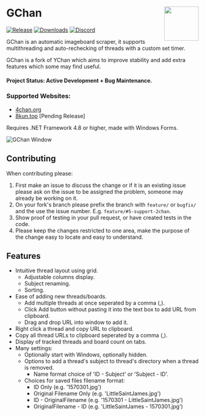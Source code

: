 # GChan      <img align="right" width="90" height="90" src="https://i.imgur.com/orC8f3w.png">
[![Release](https://img.shields.io/github/v/release/issung/GChan?style=for-the-badge)](https://github.com/Issung/GChan/releases)
[![Downloads](https://img.shields.io/github/downloads/issung/GCHan/total?style=for-the-badge)](https://github.com/Issung/GChan/releases)
[![Discord](https://img.shields.io/discord/806067523853746196?color=%23738BD8&label=discord&style=for-the-badge)](https://discord.gg/Ayh6UasAVn)

GChan is an automatic imageboard scraper, it supports multithreading and auto-rechecking of threads with a custom set timer.

GChan is a fork of YChan which aims to improve stability and add extra features which some may find useful.

#### Project Status: Active Development + Bug Maintenance.

### Supported Websites: 
* [4chan.org](http://4chan.org/)
* [8kun.top](https://8kun.top/index.html) [Pending Release]

Requires .NET Framework 4.8 or higher, made with Windows Forms.

![GChan Window](http://puu.sh/ERKQ8.png)

## Contributing
When contributing please:
1. First make an issue to discuss the change or if it is an existing issue please ask on the issue to be assigned the problem, someone may already be working on it.
2. On your fork's branch please prefix the branch with `feature/` or `bugfix/` and the use the issue number. E.g. `feature/#5-support-2chan`.
3. Show proof of testing in your pull request, or have created tests in the code.
4. Please keep the changes restricted to one area, make the purpose of the change easy to locate and easy to understand.

## Features
* Intuitive thread layout using grid.
   * Adjustable columns display.
   * Subject renaming.
   * Sorting.
* Ease of adding new threads/boards.
   * Add multiple threads at once seperated by a comma (,).
   * Click Add button without pasting it into the text box to add URL from clipboard.
   * Drag and drop URL into window to add it.
* Right click a thread and copy URL to clipboard.
* Copy all thread URLs to clipboard seperated by a comma (,).
* Display of tracked threads and board count on tabs.
* Many settings:
   * Optionally start with Windows, optionally hidden.
   * Options to add a thread's subject to thread's directory when a thread is removed.
      * Name format choice of 'ID - Subject' or 'Subject - ID'.
   * Choices for saved files filename format:
     * ID Only (e.g. '1570301.jpg')
     * Original Filename Only (e.g. 'LittleSaintJames.jpg')
     * ID - OriginalFilename (e.g. '1570301 - LittleSaintJames.jpg')
     * OriginalFilename - ID (e.g. 'LittleSaintJames - 1570301.jpg')
